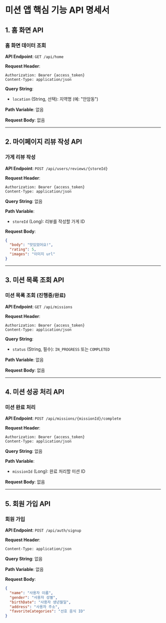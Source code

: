 # 미션 앱 핵심 기능 API 명세서

## 1. 홈 화면 API

### 홈 화면 데이터 조회

**API Endpoint**: `GET /api/home`

**Request Header**: 
```
Authorization: Bearer {access_token}
Content-Type: application/json
```

**Query String**: 
- `location` (String, 선택): 지역명 (예: "안암동")

**Path Variable**: 없음

**Request Body**: 없음

---

## 2. 마이페이지 리뷰 작성 API

### 가게 리뷰 작성

**API Endpoint**: `POST /api/users/reviews/{storeId}`

**Request Header**: 
```
Authorization: Bearer {access_token}
Content-Type: application/json
```

**Query String**: 없음

**Path Variable**: 
- `storeId` (Long): 리뷰를 작성할 가게 ID

**Request Body**: 
```json
{
  "body": "맛있었어요!",
  "rating": 5,
  "images": "이미지 url"
}
```

---

## 3. 미션 목록 조회 API

### 미션 목록 조회 (진행중/완료)

**API Endpoint**: `GET /api/missions`

**Request Header**: 
```
Authorization: Bearer {access_token}
Content-Type: application/json
```

**Query String**: 
- `status` (String, 필수): `IN_PROGRESS` 또는 `COMPLETED`

**Path Variable**: 없음

**Request Body**: 없음

---

## 4. 미션 성공 처리 API

### 미션 완료 처리

**API Endpoint**: `POST /api/missions/{missionId}/complete`

**Request Header**: 
```
Authorization: Bearer {access_token}
Content-Type: application/json
```

**Query String**: 없음

**Path Variable**: 
- `missionId` (Long): 완료 처리할 미션 ID

**Request Body**: 없음

---

## 5. 회원 가입 API

### 회원 가입

**API Endpoint**: `POST /api/auth/signup`

**Request Header**: 
```
Content-Type: application/json
```

**Query String**: 없음

**Path Variable**: 없음

**Request Body**: 
```json
{
  "name": "사용자 이름",
  "gender": "사용자 성별",
  "birthDate": "사용자 생년월일",
  "address": "사용자 주소",
  "favoriteCategories": "선호 음식 ID"
}
```